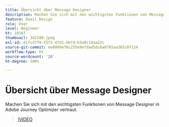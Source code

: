 ```yaml
---
title: Übersicht über Message Designer
description: Machen Sie sich mit den wichtigsten Funktionen von Message Designer in Adobe Journey Optimizer vertraut.
feature: Email Design
role: User
level: Beginner
kt: 10167
thumbnail: 342100.jpeg
exl-id: d1fc47f0-15f3-47d1-bbfd-b3a0c14aa22c
source-git-commit: ee8069e78c255e9efdad5dc6a8765aa385c07114
workflow-type: ht
source-wordcount: '28'
ht-degree: 100%

---
```


# Übersicht über Message Designer

Machen Sie sich mit den wichtigsten Funktionen von Message Designer in Adobe Journey Optimizer vertraut.

>[!VIDEO](https://video.tv.adobe.com/v/342100?quality=12&learn=on)

